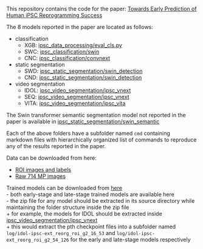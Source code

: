 This repository contains the code for the paper: [Towards Early Prediction of Human iPSC Reprogramming Success](https://arxiv.org/abs/2305.14575)

The 8 models reported in the paper are located as follows:    
- classification    
    + XGB: [ipsc_data_processing/eval_cls.py](ipsc_data_processing/eval_cls.py)    
    + SWC: [ipsc_classification/swin](ipsc_data_processing/swin)    
    + CNC: [ipsc_classification/convnext](ipsc_data_processing/convnext)    
- static segmentation    
    + SWD: [ipsc_static_segmentation/swin_detection](ipsc_static_segmentation/swin_detection)    
    + CND: [ipsc_static_segmentation/swin_detection](ipsc_static_segmentation/swin_detection)    
- video segmentation    
    + IDOL: [ipsc_video_segmentation/ipsc_vnext](ipsc_video_segmentation/ipsc_vnext)    
    + SEQ: [ipsc_video_segmentation/ipsc_vnext](ipsc_video_segmentation/ipsc_vnext)    
    + VITA: [ipsc_video_segmentation/ipsc_vita](ipsc_video_segmentation/ipsc_vita)    

The Swin transformer semantic segmentation model not reported in the paper is available in [ipsc_static_segmentation/swin_semantic](ipsc_static_segmentation/swin_semantic)

Each of the above folders have a subfolder named ```cmd``` containing markdown files with hierarchically organized list of commands to reproduce any of the results reported in the paper.

Data can be downloaded from here:    
- [ROI images and labels](https://drive.google.com/file/d/18NCCFAVKFlB7DCfa8Cpo92Sd4v7U6FB7/view?usp=sharing)    
- [Raw 714 MP images](https://drive.google.com/file/d/1WmtyCWeeryxlWP6W8vcF0WmlfSdUroAg/view?usp=share_link)

Trained models can be downloaded from [here](https://drive.google.com/drive/folders/1AHD7I8qHtg9hXqwfEgpNKw0QAG3j_2ae?usp=share_link)    
    - both early-stage and late-stage trained models are available here    
    - the zip file for any model should be extracted in its source directory while maintaining the folder structure inside the zip file    
        + for example, the models for IDOL should be extracted inside [    ipsc_video_segmentation/ipsc_vnext](ipsc_video_segmentation/ipsc_vnext)    
        + this would extract the pth checkpoint files into a subfolder named ```log/idol-ipsc-ext_reorg_roi_g2_16_53``` and ```log/idol-ipsc-ext_reorg_roi_g2_54_126``` for the early and late-stage models respectively    



